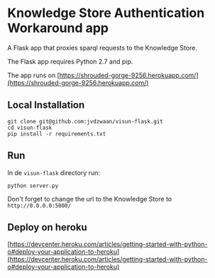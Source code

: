 # Knowledge Store Authentication Workaround app

A Flask app that proxies sparql requests to the Knowledge Store.

The Flask app requires Python 2.7 and pip.

The app runs on [https://shrouded-gorge-9256.herokuapp.com/](https://shrouded-gorge-9256.herokuapp.com/)

## Local Installation

    git clone git@github.com:jvdzwaan/visun-flask.git
    cd visun-flask
    pip install -r requirements.txt

## Run

In de `visun-flask` directory run:

    python server.py

Don't forget to change the url to the Knowledge Store to `http://0.0.0.0:5000/`

## Deploy on heroku

[https://devcenter.heroku.com/articles/getting-started-with-python-o#deploy-your-application-to-heroku](https://devcenter.heroku.com/articles/getting-started-with-python-o#deploy-your-application-to-heroku)
